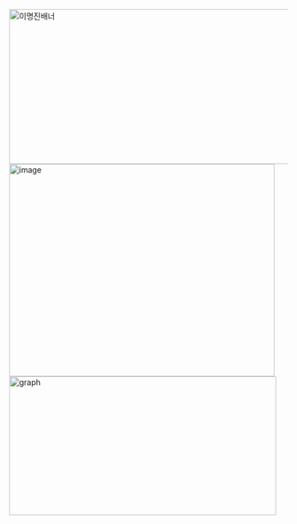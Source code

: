 <img width="1564" height="280" alt="이명진배너" src="https://github.com/user-attachments/assets/60e447c9-cd1d-493c-bf60-b812141e91b9" />

<img width="480" height="384" alt="image" src="https://github.com/user-attachments/assets/b9742386-c989-425c-9f60-c63302187bf1" /> 

<img width="483" height="251" alt="graph" src="https://github.com/user-attachments/assets/49d56855-dba7-4760-a9f2-57546f10439e" />

